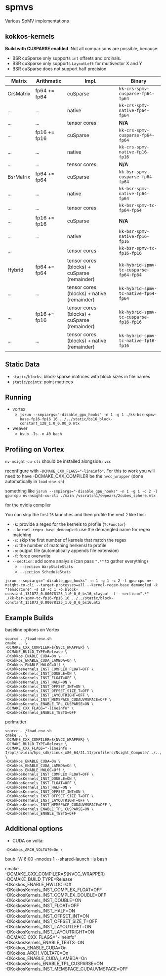 # spmvs
Various SpMV implementations

## kokkos-kernels

**Build with CUSPARSE enabled**.
Not all comparisons are possible, because:
* BSR cuSparse only supports `int` offsets and ordinals.
* BSR cuSparse only supports `LayoutLeft` for multivector X and Y
* BSR cuSparse does not support half precision


| Matrix    | Arithmatic   | Impl.        | Binary |
|-|-|-|-|
| CrsMatrix | fp64 += fp64 | cuSparse     | `kk-crs-spmv-cusparse-fp64-fp64` |
| ...       | ...          | native       | `kk-crs-spmv-native-fp64-fp64`   |
| ...       | ...          | tensor cores | **N/A**                          | 
| ...       | fp16 += fp16 | cuSparse     | `kk-crs-spmv-cusparse-fp64-fp64` |
| ...       | ...          | native       | `kk-crs-spmv-native-fp16-fp16`   |
| ...       | ...          | tensor cores | **N/A**                          | 
| BsrMatrix | fp64 += fp64 | cuSparse     | `kk-bsr-spmv-cusparse-fp64-fp64` |
| ...       | ...          | native       | `kk-bsr-spmv-native-fp64-fp64`   |
| ...       | ...          | tensor cores | `kk-bsr-spmv-tc-fp64-fp64`       | 
| ...       | fp16 += fp16 | cuSparse     | **N/A**                          |
| ...       | ...          | native       | `kk-bsr-spmv-native-fp16-fp16`   |
| ...       |              | tensor cores | `kk-bsr-spmv-tc-fp16-fp16`       |
| Hybrid    | fp64 += fp64 | tensor cores (blocks) + cuSparse (remainder) | `kk-hybrid-spmv-tc-cusparse-fp64-fp64` |
| ...       | ...          | tensor cores (blocks) + native (remainder)   | `kk-hybrid-spmv-tc-native-fp64-fp64`   |
| ...       | fp16 += fp16 | tensor cores (blocks) + cuSparse (remainder) | `kk-hybrid-spmv-tc-cusparse-fp16-fp16` |
| ...       | ...          | tensor cores (blocks) + native (remainder)   | `kk-hybrid-spmv-tc-native-fp16-fp16`   |

## Static Data

* `static/blocks`: block-sparse matrices with block sizes in file names
* `static/points`: point matrices

## Running

* vortex
    * `jsrun --smpiargs="-disable_gpu_hooks" -n 1 -g 1 ./kk-bsr-spmv-base-fp16-fp16 16 ../../static/bs16_block-constant_128_1.0_0.00_0.mtx`
* weaver
    * `bsub -Is -n 40 bash`

## Profiling on Vortex

`nv-nsight-cu-cli` should be installed alongside `nvcc`

reconfigure with `-DCMAKE_CXX_FLAGS="-lineinfo"`.
For this to work you will need to have -DCMAKE_CXX_COMPILER be the `nvcc_wrapper` (done automatically in `load-env.sh`) 

something like `jsrun --smpiargs="-disable_gpu_hooks" -n 1 -g 1 -c 2 -l gpu-cpu nv-nsight-cu-cli ./main /vscratch1/cwpears/2cubes_sphere.mtx`

for the nvidia compiler

You can skip the first `26` launches and then profile the next `2` like this:

* `-k`: provide a regex for the kernels to profile (`TcFunctor`)
* `--kernel-regex-base demangled`: use the demangled name for regex matching
* `-s`: skip the first number of kernels that match the regex
* `-c`: the number of matching herkensl to profile
* `-o`: output file (automatically appends file extension)
* `-f`: force overwrite
* `--section`: add some analysis (can pass `".*"` to gather everything)
  * `--section WarpStateStats`
  * `--section ScheduleStats`


```
jsrun --smpiargs="-disable_gpu_hooks" -n 1 -g 1 -c 2 -l gpu-cpu nv-nsight-cu-cli --target-processes=all --kernel-regex-base demangled -k "TensorCore" -s 10 -c 1 -o block-constant_131072_0.00078125_1.0_0_0_bs16_xlayout -f --section=".*" ./kk-bsr-spmv-tc-fp16-fp16 16 ../../static/block-constant_131072_0.00078125_1.0_0_0_bs16.mtx
```


## Example Builds

baseline options on Vortex
```
source ../load-env.sh
cmake .. \
-DCMAKE_CXX_COMPILER=${NVCC_WRAPPER} \
-DCMAKE_BUILD_TYPE=Release \
-DKokkos_ENABLE_CUDA=On \
-DKokkos_ENABLE_CUDA_LAMBDA=On \
-DKokkos_ENABLE_HWLOC=Off \
-DKokkosKernels_INST_COMPLEX_FLOAT=OFF \
-DKokkosKernels_INST_DOUBLE=ON \
-DKokkosKernels_INST_FLOAT=OFF \
-DKokkosKernels_INST_HALF=ON \
-DKokkosKernels_INST_OFFSET_INT=ON \
-DKokkosKernels_INST_OFFSET_SIZE_T=OFF \
-DKokkosKernels_INST_LAYOUTRIGHT=OFF \
-DKokkosKernels_INST_MEMSPACE_CUDAUVMSPACE=OFF \
-DKokkosKernels_ENABLE_TPL_CUSPARSE=ON \
-DCMAKE_CXX_FLAGS="-lineinfo" \
-DKokkosKernels_ENABLE_TESTS=OFF 
```

perlmutter
```
source ../load-env.sh
cmake .. \
-DCMAKE_CXX_COMPILER=${NVCC_WRAPPER} \
-DCMAKE_BUILD_TYPE=Release \
-DCMAKE_CXX_FLAGS="-lineinfo -I/opt/nvidia/hpc_sdk/Linux_x86_64/21.11/profilers/Nsight_Compute/../../math_libs/11.5/include" \
-DKokkos_ENABLE_CUDA=On \
-DKokkos_ENABLE_CUDA_LAMBDA=On \
-DKokkos_ENABLE_HWLOC=Off \
-DKokkosKernels_INST_COMPLEX_FLOAT=OFF \
-DKokkosKernels_INST_DOUBLE=ON \
-DKokkosKernels_INST_FLOAT=OFF \
-DKokkosKernels_INST_HALF=ON \
-DKokkosKernels_INST_OFFSET_INT=ON \
-DKokkosKernels_INST_OFFSET_SIZE_T=OFF \
-DKokkosKernels_INST_LAYOUTRIGHT=OFF \
-DKokkosKernels_INST_MEMSPACE_CUDAUVMSPACE=OFF \
-DKokkosKernels_ENABLE_TPL_CUSPARSE=ON \
-DKokkosKernels_ENABLE_TESTS=OFF 
```

## Additional options



* CUDA on volta: 
```
-DKokkos_ARCH_VOLTA70=On \
```

bsub -W 6:00 -nnodes 1 --shared-launch -Is bash


cmake .. \
-DCMAKE_CXX_COMPILER=${NVCC_WRAPPER} \
-DCMAKE_BUILD_TYPE=Release \
-DKokkos_ENABLE_HWLOC=Off \
-DKokkosKernels_INST_COMPLEX_FLOAT=OFF \
-DKokkosKernels_INST_COMPLEX_DOUBLE=OFF \
-DKokkosKernels_INST_DOUBLE=ON \
-DKokkosKernels_INST_FLOAT=OFF \
-DKokkosKernels_INST_HALF=ON \
-DKokkosKernels_INST_OFFSET_INT=ON \
-DKokkosKernels_INST_OFFSET_SIZE_T=OFF \
-DKokkosKernels_INST_LAYOUTLEFT=ON \
-DKokkosKernels_INST_LAYOUTRIGHT=ON \
-DCMAKE_CXX_FLAGS="-lineinfo" \
-DKokkosKernels_ENABLE_TESTS=ON \
-DKokkos_ENABLE_CUDA=On \
-DKokkos_ARCH_VOLTA70=On \
-DKokkos_ENABLE_CUDA_LAMBDA=On \
-DKokkosKernels_ENABLE_TPL_CUSPARSE=ON \
-DKokkosKernels_INST_MEMSPACE_CUDAUVMSPACE=OFF